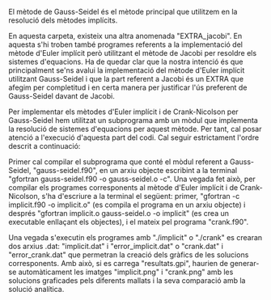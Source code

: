 El mètode de Gauss-Seidel és el mètode principal que utilitzem en la resolució dels mètodes implícits.

En aquesta carpeta, existeix una altra anomenada "EXTRA_jacobi". En aquesta s'hi troben també programes referents a la implementació del mètode d'Euler implícit però utilitzant el mètode de Jacobi per resoldre els sistemes d'equacions. Ha de quedar clar que la nostra intenció és que principalment se'ns avalui la implementació del mètode d'Euler implícit utilitzant Gauss-Seidel i que la part referent a Jacobi és un EXTRA que afegim per completitud i en certa manera per justificar l'ús preferent de Gauss-Seidel davant de Jacobi.

Per implementar els mètodes d'Euler implícit i de Crank-Nicolson per Gauss-Seidel hem utilitzat un subprograma amb un mòdul que implementa la resolució de sistemes d'equacions per aquest mètode. Per tant, cal posar atenció a l'execució d'aquesta part del codi. Cal seguir estrictament l'ordre descrit a continuació:

Primer cal compilar el subprograma que conté el mòdul referent a Gauss-Seidel, "gauss-seidel.f90", en un arxiu objecte escribint a la terminal "gfortran gauss-seidel.f90 -o gauss-seidel.o -c". Una vegada fet això, per compilar els programes corresponents al mètode d'Euler implícit i de Crank-Nicolson, s'ha d'escriure a la terminal el següent: primer, "gfortran -c implicit.f90 -o implicit.o" (es compila el programa en un arxiu objecte) i després "gfortran implicit.o gauss-seidel.o -o implicit" (es crea un executable enllaçant els objectes), i el mateix pel programa "crank.f90".

Una vegada s'executin els programes amb "./implicit" o "./crank" es crearan dos arxius .dat: "implicit.dat" i "error_implicit.dat" o "crank.dat" i "error_crank.dat" que permetran la creació dels gràfics de les solucions corresponents. Amb això, si es carrega "resultats.gpi", haurien de generar-se automàticament les imatges "implicit.png" i "crank.png" amb les solucions graficades pels diferents mallats i la seva comparació amb la solució analítica.
